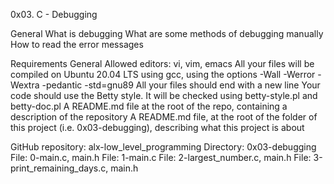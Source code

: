 0x03. C - Debugging

General
What is debugging
What are some methods of debugging manually
How to read the error messages

Requirements
General
Allowed editors: vi, vim, emacs
All your files will be compiled on Ubuntu 20.04 LTS using gcc, using the options -Wall -Werror -Wextra -pedantic -std=gnu89
All your files should end with a new line
Your code should use the Betty style. It will be checked using betty-style.pl and betty-doc.pl
A README.md file at the root of the repo, containing a description of the repository
A README.md file, at the root of the folder of this project (i.e. 0x03-debugging), describing what this project is about

GitHub repository: alx-low_level_programming
Directory: 0x03-debugging
File: 0-main.c, main.h
File: 1-main.c
File: 2-largest_number.c, main.h
File: 3-print_remaining_days.c, main.h
